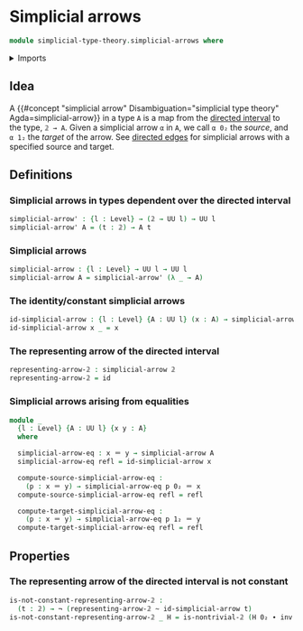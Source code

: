 # Simplicial arrows

```agda
module simplicial-type-theory.simplicial-arrows where
```

<details><summary>Imports</summary>

```agda
open import foundation.function-types
open import foundation.homotopies
open import foundation.identity-types
open import foundation.negation
open import foundation.universe-levels

open import simplicial-type-theory.directed-interval-type
```

</details>

## Idea

A
{{#concept "simplicial arrow" Disambiguation="simplicial type theory" Agda=simplicial-arrow}}
in a type `A` is a map from the
[directed interval](simplicial-type-theory.directed-interval-type.md) to the
type, `𝟚 → A`. Given a simplicial arrow `α` in `A`, we call `α 0₂` the _source_,
and `α 1₂` the _target_ of the arrow. See
[directed edges](simplicial-type-theory.directed-edges.md) for simplicial arrows
with a specified source and target.

## Definitions

### Simplicial arrows in types dependent over the directed interval

```agda
simplicial-arrow' : {l : Level} → (𝟚 → UU l) → UU l
simplicial-arrow' A = (t : 𝟚) → A t
```

### Simplicial arrows

```agda
simplicial-arrow : {l : Level} → UU l → UU l
simplicial-arrow A = simplicial-arrow' (λ _ → A)
```

### The identity/constant simplicial arrows

```agda
id-simplicial-arrow : {l : Level} {A : UU l} (x : A) → simplicial-arrow A
id-simplicial-arrow x _ = x
```

### The representing arrow of the directed interval

```agda
representing-arrow-𝟚 : simplicial-arrow 𝟚
representing-arrow-𝟚 = id
```

### Simplicial arrows arising from equalities

```agda
module _
  {l : Level} {A : UU l} {x y : A}
  where

  simplicial-arrow-eq : x ＝ y → simplicial-arrow A
  simplicial-arrow-eq refl = id-simplicial-arrow x

  compute-source-simplicial-arrow-eq :
    (p : x ＝ y) → simplicial-arrow-eq p 0₂ ＝ x
  compute-source-simplicial-arrow-eq refl = refl

  compute-target-simplicial-arrow-eq :
    (p : x ＝ y) → simplicial-arrow-eq p 1₂ ＝ y
  compute-target-simplicial-arrow-eq refl = refl
```

## Properties

### The representing arrow of the directed interval is not constant

```agda
is-not-constant-representing-arrow-𝟚 :
  (t : 𝟚) → ¬ (representing-arrow-𝟚 ~ id-simplicial-arrow t)
is-not-constant-representing-arrow-𝟚 _ H = is-nontrivial-𝟚 (H 0₂ ∙ inv (H 1₂))
```

